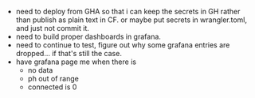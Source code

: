 - need to deploy from GHA so that i can keep the secrets in GH rather than publish as plain text in CF. or maybe put secrets in wrangler.toml, and just not commit it.
- need to build proper dashboards in grafana.
- need to continue to test, figure out why some grafana entries are dropped... if that's still the case.
- have grafana page me when there is
  - no data
  - ph out of range
  - connected is 0